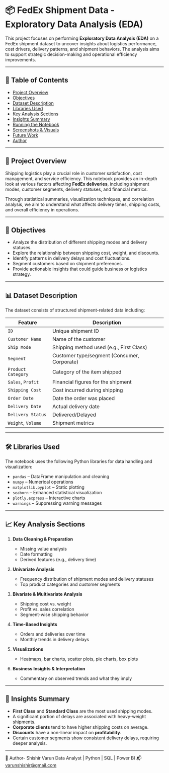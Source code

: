 # 📦 FedEx Shipment Data - Exploratory Data Analysis (EDA)

This project focuses on performing **Exploratory Data Analysis (EDA)** on a FedEx shipment dataset to uncover insights about logistics performance, cost drivers, delivery patterns, and shipment behaviors. The analysis aims to support strategic decision-making and operational efficiency improvements.

---

## 📌 Table of Contents

- [Project Overview](#project-overview)  
- [Objectives](#objectives)  
- [Dataset Description](#dataset-description)  
- [Libraries Used](#libraries-used)  
- [Key Analysis Sections](#key-analysis-sections)  
- [Insights Summary](#insights-summary)  
- [Running the Notebook](#running-the-notebook)  
- [Screenshots & Visuals](#screenshots--visuals)  
- [Future Work](#future-work)  
- [Author](#author)

---

## 📄 Project Overview

Shipping logistics play a crucial role in customer satisfaction, cost management, and service efficiency. This notebook provides an in-depth look at various factors affecting **FedEx deliveries**, including shipment modes, customer segments, delivery statuses, and financial metrics.

Through statistical summaries, visualization techniques, and correlation analysis, we aim to understand what affects delivery times, shipping costs, and overall efficiency in operations.

---

## 🎯 Objectives

- Analyze the distribution of different shipping modes and delivery statuses.
- Explore the relationship between shipping cost, weight, and discounts.
- Identify patterns in delivery delays and cost fluctuations.
- Segment customers based on shipment preferences.
- Provide actionable insights that could guide business or logistics strategy.

---

## 📊 Dataset Description

The dataset consists of structured shipment-related data including:

| Feature            | Description                                   |
|--------------------|-----------------------------------------------|
| `ID`               | Unique shipment ID                            |
| `Customer Name`    | Name of the customer                          |
| `Ship Mode`        | Shipping method used (e.g., First Class)      |
| `Segment`          | Customer type/segment (Consumer, Corporate)   |
| `Product Category` | Category of the item shipped                  |
| `Sales`, `Profit`  | Financial figures for the shipment            |
| `Shipping Cost`    | Cost incurred during shipping                 |
| `Order Date`       | Date the order was placed                     |
| `Delivery Date`    | Actual delivery date                          |
| `Delivery Status`  | Delivered/Delayed                             |
| `Weight`, `Volume` | Shipment metrics                              |

---

## 🛠️ Libraries Used

The notebook uses the following Python libraries for data handling and visualization:

- `pandas` – DataFrame manipulation and cleaning
- `numpy` – Numerical operations
- `matplotlib.pyplot` – Static plotting
- `seaborn` – Enhanced statistical visualization
- `plotly.express` – Interactive charts
- `warnings` – Suppressing warning messages

---

## 📈 Key Analysis Sections

1. **Data Cleaning & Preparation**
   - Missing value analysis
   - Date formatting
   - Derived features (e.g., delivery time)

2. **Univariate Analysis**
   - Frequency distribution of shipment modes and delivery statuses
   - Top product categories and customer segments

3. **Bivariate & Multivariate Analysis**
   - Shipping cost vs. weight
   - Profit vs. sales correlation
   - Segment-wise shipping behavior

4. **Time-Based Insights**
   - Orders and deliveries over time
   - Monthly trends in delivery delays

5. **Visualizations**
   - Heatmaps, bar charts, scatter plots, pie charts, box plots

6. **Business Insights & Interpretation**
   - Commentary on observed trends and what they imply

---

## 📌 Insights Summary

- **First Class** and **Standard Class** are the most used shipping modes.
- A significant portion of delays are associated with heavy-weight shipments.
- **Corporate clients** tend to have higher shipping costs on average.
- **Discounts** have a non-linear impact on **profitability**.
- Certain customer segments show consistent delivery delays, requiring deeper analysis.

---
👤 Author-
Shishir Varun
Data Analyst | Python | SQL | Power BI
📬 varunshishir@gmail.com

